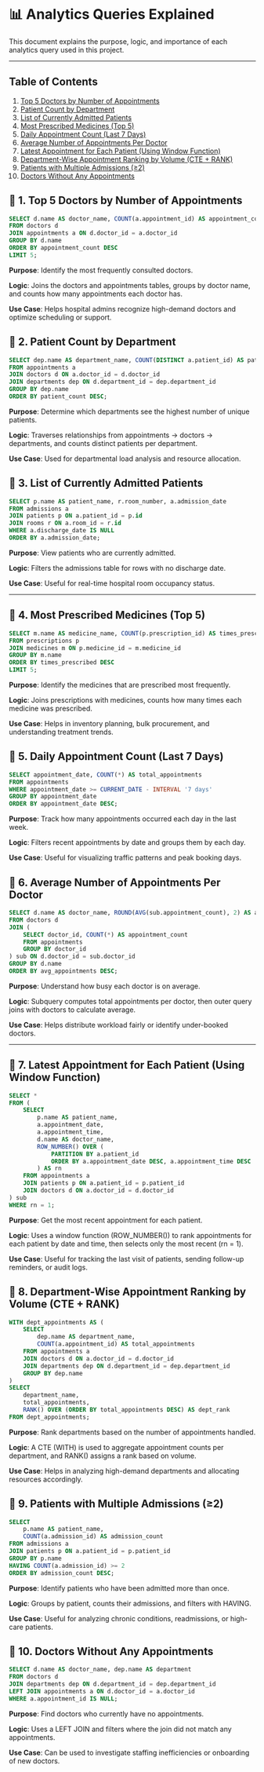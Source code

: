 # 📊 Analytics Queries Explained

This document explains the purpose, logic, and importance of each analytics query used in this project.

---

## Table of Contents
1. [Top 5 Doctors by Number of Appointments](#-1-top-5-doctors-by-number-of-appointments)
2. [Patient Count by Department](#-2-patient-count-by-department)
3. [List of Currently Admitted Patients](#-3-list-of-currently-admitted-patients)
4. [Most Prescribed Medicines (Top 5)](#-4-most-prescribed-medicines-top-5)
5. [Daily Appointment Count (Last 7 Days)](#-5-daily-appointment-count-last-7-days)
6. [Average Number of Appointments Per Doctor](#-6-average-number-of-appointments-per-doctor)
7. [Latest Appointment for Each Patient (Using Window Function)](#-7-latest-appointment-for-each-patient-using-window-function)
8. [Department-Wise Appointment Ranking by Volume (CTE + RANK)](#department-wise-ranking)
9. [Patients with Multiple Admissions (≥2)](#multiple-admissions)
10. [Doctors Without Any Appointments](#-10-doctors-without-any-appointments)

## 🔹 1. Top 5 Doctors by Number of Appointments

```sql
SELECT d.name AS doctor_name, COUNT(a.appointment_id) AS appointment_count
FROM doctors d
JOIN appointments a ON d.doctor_id = a.doctor_id
GROUP BY d.name
ORDER BY appointment_count DESC
LIMIT 5;

```
**Purpose**: Identify the most frequently consulted doctors.

**Logic**: Joins the doctors and appointments tables, groups by doctor name, and counts how many appointments each doctor has.

**Use Case**: Helps hospital admins recognize high-demand doctors and optimize scheduling or support.

## 🔹 2. Patient Count by Department

```sql
SELECT dep.name AS department_name, COUNT(DISTINCT a.patient_id) AS patient_count
FROM appointments a
JOIN doctors d ON a.doctor_id = d.doctor_id
JOIN departments dep ON d.department_id = dep.department_id
GROUP BY dep.name
ORDER BY patient_count DESC;

```

**Purpose**: Determine which departments see the highest number of unique patients.

**Logic**: Traverses relationships from appointments → doctors → departments, and counts distinct patients per department.

**Use Case**: Used for departmental load analysis and resource allocation.

## 🔹 3. List of Currently Admitted Patients

```sql
SELECT p.name AS patient_name, r.room_number, a.admission_date
FROM admissions a
JOIN patients p ON a.patient_id = p.id
JOIN rooms r ON a.room_id = r.id
WHERE a.discharge_date IS NULL
ORDER BY a.admission_date;

```

**Purpose**: View patients who are currently admitted.

**Logic**: Filters the admissions table for rows with no discharge date.

**Use Case**: Useful for real-time hospital room occupancy status.

---

## 🔹 4. Most Prescribed Medicines (Top 5)

```sql
SELECT m.name AS medicine_name, COUNT(p.prescription_id) AS times_prescribed
FROM prescriptions p
JOIN medicines m ON p.medicine_id = m.medicine_id
GROUP BY m.name
ORDER BY times_prescribed DESC
LIMIT 5;

```

**Purpose**: Identify the medicines that are prescribed most frequently.

**Logic**: Joins prescriptions with medicines, counts how many times each medicine was prescribed.

**Use Case**: Helps in inventory planning, bulk procurement, and understanding treatment trends.

## 🔹 5. Daily Appointment Count (Last 7 Days)

```sql
SELECT appointment_date, COUNT(*) AS total_appointments
FROM appointments
WHERE appointment_date >= CURRENT_DATE - INTERVAL '7 days'
GROUP BY appointment_date
ORDER BY appointment_date DESC;

```

**Purpose**: Track how many appointments occurred each day in the last week.

**Logic**: Filters recent appointments by date and groups them by each day.

**Use Case**: Useful for visualizing traffic patterns and peak booking days.

## 🔹 6. Average Number of Appointments Per Doctor

```sql
SELECT d.name AS doctor_name, ROUND(AVG(sub.appointment_count), 2) AS avg_appointments
FROM doctors d
JOIN (
    SELECT doctor_id, COUNT(*) AS appointment_count
    FROM appointments
    GROUP BY doctor_id
) sub ON d.doctor_id = sub.doctor_id
GROUP BY d.name
ORDER BY avg_appointments DESC;

```

**Purpose**: Understand how busy each doctor is on average.

**Logic**: Subquery computes total appointments per doctor, then outer query joins with doctors to calculate average.

**Use Case**: Helps distribute workload fairly or identify under-booked doctors.

---

## 🔹 7. Latest Appointment for Each Patient (Using Window Function)

```sql
SELECT *
FROM (
    SELECT 
        p.name AS patient_name,
        a.appointment_date,
        a.appointment_time,
        d.name AS doctor_name,
        ROW_NUMBER() OVER (
            PARTITION BY a.patient_id 
            ORDER BY a.appointment_date DESC, a.appointment_time DESC
        ) AS rn
    FROM appointments a
    JOIN patients p ON a.patient_id = p.patient_id
    JOIN doctors d ON a.doctor_id = d.doctor_id
) sub
WHERE rn = 1;

```
**Purpose**: Get the most recent appointment for each patient.

**Logic**: Uses a window function (ROW_NUMBER()) to rank appointments for each patient by date and time, then selects only the most recent (rn = 1).

**Use Case**: Useful for tracking the last visit of patients, sending follow-up reminders, or audit logs.
<a name="department-wise-ranking"></a>
## 🔹 8. Department-Wise Appointment Ranking by Volume (CTE + RANK)

```sql
WITH dept_appointments AS (
    SELECT 
        dep.name AS department_name,
        COUNT(a.appointment_id) AS total_appointments
    FROM appointments a
    JOIN doctors d ON a.doctor_id = d.doctor_id
    JOIN departments dep ON d.department_id = dep.department_id
    GROUP BY dep.name
)
SELECT 
    department_name,
    total_appointments,
    RANK() OVER (ORDER BY total_appointments DESC) AS dept_rank
FROM dept_appointments;

```

**Purpose**: Rank departments based on the number of appointments handled.

**Logic**: A CTE (WITH) is used to aggregate appointment counts per department, and RANK() assigns a rank based on volume.

**Use Case**: Helps in analyzing high-demand departments and allocating resources accordingly.
<a name="multiple-admissions"></a>
## 🔹 9. Patients with Multiple Admissions (≥2)

```sql
SELECT 
    p.name AS patient_name,
    COUNT(a.admission_id) AS admission_count
FROM admissions a
JOIN patients p ON a.patient_id = p.patient_id
GROUP BY p.name
HAVING COUNT(a.admission_id) >= 2
ORDER BY admission_count DESC;

```

**Purpose**: Identify patients who have been admitted more than once.

**Logic**: Groups by patient, counts their admissions, and filters with HAVING.

**Use Case**: Useful for analyzing chronic conditions, readmissions, or high-care patients.

## 🔹 10. Doctors Without Any Appointments

```sql
SELECT d.name AS doctor_name, dep.name AS department
FROM doctors d
JOIN departments dep ON d.department_id = dep.department_id
LEFT JOIN appointments a ON d.doctor_id = a.doctor_id
WHERE a.appointment_id IS NULL;
```

**Purpose**: Find doctors who currently have no appointments.

**Logic**: Uses a LEFT JOIN and filters where the join did not match any appointments.

**Use Case**: Can be used to investigate staffing inefficiencies or onboarding of new doctors.

